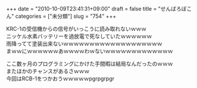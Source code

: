 +++
date = "2010-10-09T23:41:31+09:00"
draft = false
title = "せんばろぼこん"
categories = ["未分類"]
slug = "754"
+++

<p>KRC-1の受信機からの信号がいっこうに読み取れないｗｗｗ<br />ニッケル水素バッテリーを過放電で死なしていたｗｗｗｗｗｗ<br />雨降ってて塗装出来ないｗｗｗｗｗｗｗｗｗｗｗｗｗｗｗｗｗｗｗ<br />まｗｗにｗｗｗｗｗｗあｗｗｗｗわｗないｗｗｗｗｗｗｗｗｗｗｗｗｗ</p>

<p>ここ数ヶ月のプログラミングにかけた手間暇は結局なんだったのｗｗｗ<br />またほかのチャンスがあるさｗｗｗ<br />今回はRCB-1をつかおうｗｗｗｗｗpgrpgrpgr</p>

